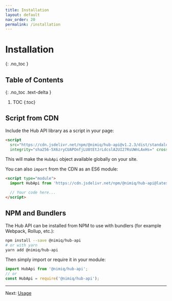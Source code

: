 ```yaml
---
title: Installation
layout: default
nav_order: 20
permalink: /installation
---
```


# Installation
{: .no_toc }

## Table of Contents
{: .no_toc .text-delta }

1. TOC
{:toc}

## Script from CDN

Include the Hub API library as a script in your page:

```html
<script
  src="https://cdn.jsdelivr.net/npm/@nimiq/hub-api@v1.2.3/dist/standalone/HubApi.standalone.umd.js"
  integrity="sha256-5X6zryCUAPOnfjLU8tEtJrLdcslA2UI27RsUWnLAxHs=" crossorigin="anonymous"></script>
```

This will make the `HubApi` object available globally on your site.

You can also `import` from the CDN as an ES6 module:

```html
<script type="module">
  import HubApi from 'https://cdn.jsdelivr.net/npm/@nimiq/hub-api@latest/dist/standalone/HubApi.standalone.es.js';

  // Your code here...
</script>
```

## NPM and Bundlers

The Hub API can be installed from NPM to use with bundlers (for example Webpack, Rollup, etc.):

```bash
npm install --save @nimiq/hub-api
# or with yarn
yarn add @nimiq/hub-api
```

Then simply import or require it in your module:

```javascript
import HubApi from '@nimiq/hub-api';
// or
const HubApi = require('@nimiq/hub-api');
```

---

Next: [Usage](/hub/usage)
